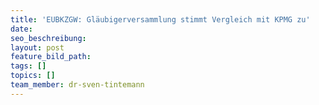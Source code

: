 ```yaml
---
title: 'EUBKZGW: Gläubigerversammlung stimmt Vergleich mit KPMG zu'
date:
seo_beschreibung:
layout: post
feature_bild_path:
tags: []
topics: []
team_member: dr-sven-tintemann
---
```

